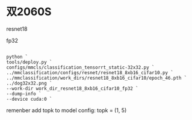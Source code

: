 # 双2060S

resnet18 

fp32

```

python `
tools/deploy.py `
configs/mmcls/classification_tensorrt_static-32x32.py `
../mmclassification/configs/resnet/resnet18_8xb16_cifar10.py `
../mmclassification/work_dirs/resnet18_8xb16_cifar10/epoch_46.pth `
../dog32x32.png `
--work-dir work_dir_resnet18_8xb16_cifar10_fp32 `
--dump-info `
--device cuda:0 `

```
remenber add topk to model config:
topk = (1, 5)
